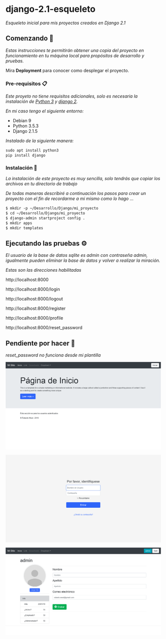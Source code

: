 # django-2.1-esqueleto

_Esqueleto inicial para mis proyectos creados en Django 2.1_

## Comenzando 🚀

_Estas instrucciones te permitirán obtener una copia del proyecto en funcionamiento en tu máquina local para propósitos de desarrollo y pruebas._

Mira **Deployment** para conocer como desplegar el proyecto.


### Pre-requisitos 📋

_Este proyeto no tiene requisitos adicionales, solo es necesaria la instalación de [Python 3](https://www.python.org) y [django 2](https://www.djangoproject.com)._

_En mi caso tengo el siguiente entorno:_

* Debian 9
* Python 3.5.3
* Django 2.1.5

_Instalado de la siguiente manera:_

```
sudo apt install python3
pip install django
```

### Instalación 🔧

_La instalación de este proyecto es muy sencilla, solo tendrás que copiar los archivos en tu directorio de trabajo_

_De todas maneras describiré a continuación los pasos para crear un proyecto con el fin de recordarme a mi mismo como lo hago ..._

```
$ mkdir -p ~/Desarrollo/Django/mi_proyecto
$ cd ~/Desarrollo/Django/mi_proyecto
$ django-admin startproject config .
$ mkdir apps
$ mkdir templates
```

## Ejecutando las pruebas ⚙️

_El usuario de la base de datos sqlite es admin con contraseña admin, igualmente pueden eliminar la base de datos y volver a realizar la miración._

_Estas son las direcciones habilitadas_

http://localhost:8000

http://localhost:8000/login

http://localhost:8000/logout

http://localhost:8000/register

http://localhost:8000/profile

http://localhost:8000/reset_password


## Pendiente por hacer 📌

_reset_password no funciona desde mi plantilla_

![Home Page](pantalla-01.png)

![Login](pantalla-02.png)

![Sign Up](pantalla-03.png)
